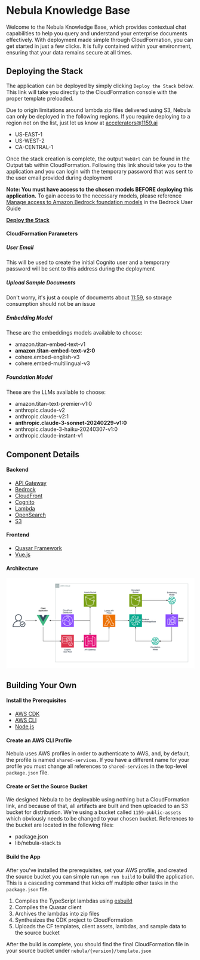 # Nebula Knowledge Base
Welcome to the Nebula Knowledge Base, which provides contextual chat capabilities to help you query and understand your enterprise documents effectively. 
With deployment made simple through CloudFormation, you can get started in just a few clicks. 
It is fully contained within your environment, ensuring that your data remains secure at all times.


## Deploying the Stack
The application can be deployed by simply clicking `Deploy the Stack` below. This link will take you directly to the CloudFormation console with the proper template preloaded.  
  
Due to origin limitations around lambda zip files delivered using S3, Nebula can only be deployed in the following regions. If you require deploying to a region not on the list, just let us know at 
accelerators@1159.ai  

- US-EAST-1
- US-WEST-2
- CA-CENTRAL-1

Once the stack creation is complete, the output `WebUrl` can be found in the Output tab within CloudFormation. Following this link should take you to the application 
and you can login with the temporary password that was sent to the user email provided during deployment

**Note: You must have access to the chosen models BEFORE deploying this application.** To gain access to the necessary models, please reference 
[Manage access to Amazon Bedrock foundation models](https://docs.aws.amazon.com/bedrock/latest/userguide/model-access.html) in the Bedrock User Guide  

**[Deploy the Stack](https://console.aws.amazon.com/cloudformation/home?#/stacks/new?stackName=KB-Demo-1159&templateURL=https://1159-public-assets.s3.amazonaws.com/kb-accelerator/1.2.0/template.json)**

#### CloudFormation Parameters
##### User Email
This will be used to create the initial Cognito user and a temporary password 
will be sent to this address during the deployment

##### Upload Sample Documents
Don't worry, it's just a couple of documents about [11:59](https://1159.ai), so storage consumption
should not be an issue

##### Embedding Model
These are the embeddings models available to choose:
- amazon.titan-embed-text-v1
- **amazon.titan-embed-text-v2:0**
- cohere.embed-english-v3
- cohere.embed-multilingual-v3

##### Foundation Model
These are the LLMs available to choose:
- amazon.titan-text-premier-v1:0
- anthropic.claude-v2
- anthropic.claude-v2:1
- **anthropic.claude-3-sonnet-20240229-v1:0**
- anthropic.claude-3-haiku-20240307-v1:0
- anthropic.claude-instant-v1

## Component Details
#### Backend
- [API Gateway](https://aws.amazon.com/api-gateway/)
- [Bedrock](https://aws.amazon.com/bedrock/)
- [CloudFront](https://aws.amazon.com/cloudfront/)
- [Cognito](https://aws.amazon.com/cognito/)
- [Lambda](https://aws.amazon.com/lambda/)
- [OpenSearch](https://aws.amazon.com/opensearch-service/)
- [S3](https://aws.amazon.com/s3/)

#### Frontend
- [Quasar Framework](https://quasar.dev/)
- [Vue.js](https://vuejs.org/)

#### Architecture
![Architeture Diagram](/client/public/diagram.png "Architecture Diagram")

## Building Your Own
#### Install the Prerequisites
- [AWS CDK](https://docs.aws.amazon.com/cdk/v2/guide/getting_started.html)
- [AWS CLI](https://docs.aws.amazon.com/cli/latest/userguide/getting-started-install.html)
- [Node.js](https://nodejs.org/en/download/package-manager)

#### Create an AWS CLI Profile
Nebula uses AWS profiles in order to authenticate to AWS, and, by default, the profile is named `shared-services`. 
If you have a different name for your profile you must change all references to `shared-services` in 
the top-level `package.json` file.

#### Create or Set the Source Bucket
We designed Nebula to be deployable using nothing but a CloudFormation link, and because of that, 
all artifacts are built and then uploaded to an S3 bucket for distribution. We're using a bucket called 
`1159-public-assets` which obviously needs to be changed to your chosen bucket. References to the bucket 
are located in the following files:
- package.json
- lib/nebula-stack.ts

#### Build the App
After you've installed the prerequisites, set your AWS profile, and created the source bucket you can simple run 
`npm run build` to build the application. This is a cascading command that kicks off multiple other tasks in the `package.json` file.
1. Compiles the TypeScript lambdas using [esbuild](https://esbuild.github.io/)
2. Compiles the Quasar client
3. Archives the lambdas into zip files
4. Synthesizes the CDK project to CloudFormation
5. Uploads the CF templates, client assets, lambdas, and sample data to the source bucket

After the build is complete, you should find the final CloudFormation file in your source bucket 
under `nebula/{version}/template.json`
